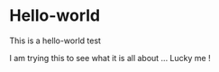 # Hello-world
This is a hello-world test

I am trying this to see what it is all about ... Lucky me !
